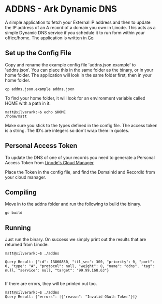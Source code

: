 # ADDNS - Ark Dynamic DNS

A simple application to fetch your External IP address and then to update the IP address of an A record of a domain you own in Linode. This acts as a simple Dynamic DNS service if you schedule it to run form within your office/home. The application is written in [Go](https://golang.org/)

## Set up the Config File
Copy and rename the example config file 'addns.json.example' to 'addns.json'. You can place this in the same folder as 
the binary, or in your home folder. The application will look in the same folder first, then in your home folder.

``` 
cp addns.json.example addns.json
```

To find your home folder, it will look for an environment variable called HOME with a path in it.

```
matt@silverark:~$ echo $HOME
/home/matt
```

Make sure you stick to the types defined in the config file. The access token is a string. The ID's are integers so don't wrap them in quotes.

## Personal Access Token

To update the DNS of one of your records you need to generate a Personal Access Token from [Linode's Cloud Manager](https://cloud.linode.com/profile/tokens)

Place the Token in the config file, and find the DomainId and RecordId from your cloud manager.

## Compiling

Move in to the addns folder and run the following to build the binary. 

``` 
go build
```

## Running

Just run the binary. On success we simply print out the results that are returned from Linode. 

```
matt@silverark:~$ ./addns

Query Result: {"id": 13860830, "ttl_sec": 300, "priority": 0, "port": 0, "type": "A", "protocol": null, "weight": 0, "name": "ddns", "tag":
null, "service": null, "target": "99.99.168.63"}
 
```

If there are errors, they will be printed out too.

``` 
matt@silverark:~$ ./addns
Query Result: {"errors": [{"reason": "Invalid OAuth Token"}]}
```
